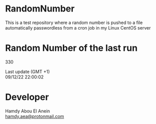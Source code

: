 # RandomNumber    
This is a test repository where a random number is pushed to a file automatically passwordless from a cron job in my Linux CentOS server    
# Random Number of the last run   
330
      
Last update (GMT +1)    
09/12/22 22:00:02
# Developer    
Hamdy Abou El Anein   
hamdy.aea@protonmail.com
